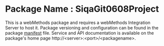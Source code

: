 # Package Name : SiqaGit0608Project
This is a webMethods package and requires a webMethods Integration Server to host it. Package versioning and configuration can be found in the package [manifest](./SiqaGit0608Project/manifest.v3) file. Service and API documentation is available on the package's home page http://&lt;server&gt;:&lt;port&gt;/&lt;packagename>.